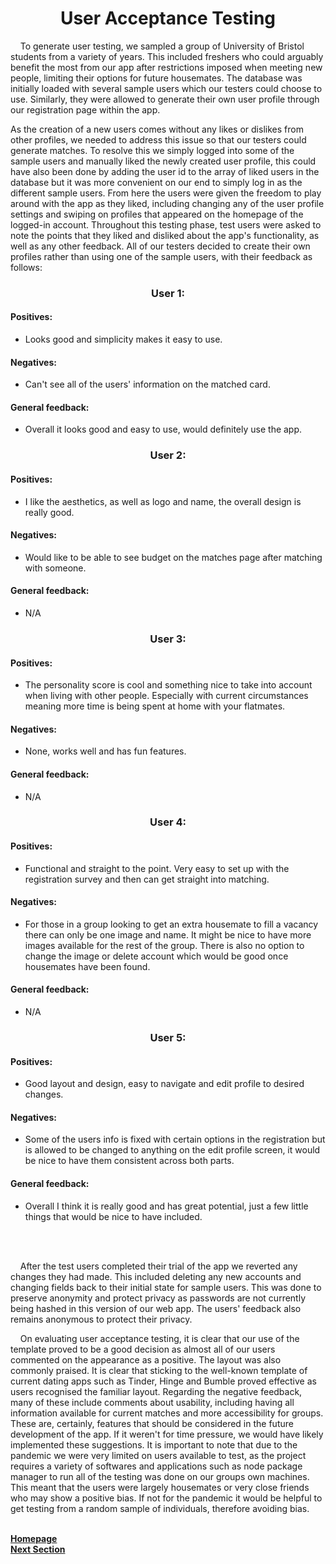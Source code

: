 <h1 align="center">User Acceptance Testing</h1>

<p>&nbsp;&nbsp;&nbsp;&nbsp;To generate user testing, we sampled a group of University of Bristol students from a variety of years. This included freshers who could arguably benefit the most from our app after restrictions imposed when meeting new people, limiting their options for future housemates. The database was initially loaded with several sample users which our testers could choose to use. Similarly, they were allowed to generate their own user profile through our registration page within the app. 

As the creation of a new users comes without any likes or dislikes from other profiles, we needed to address this issue so that our testers could generate matches. To resolve this we simply logged into some of the sample users and manually liked the newly created user profile, this could have also been done by adding the user id to the array of liked users in the database but it was more convenient on our end to simply log in as the different sample users. From here the users were given the freedom to play around with the app as they liked, including changing any of the user profile settings and swiping on profiles that appeared on the homepage of the logged-in account. Throughout this testing phase, test users were asked to note the points that they liked and disliked about the app's functionality, as well as any other feedback. All of our testers decided to create their own profiles rather than using one of the sample users, with their feedback as follows:</p>

<h3 align="center">User 1:</h3>

<h4>Positives:</h4>

- Looks good and simplicity makes it easy to use.

<h4>Negatives:</h4>

- Can't see all of the users' information on the matched card.

<h4>General feedback:</h4>

- Overall it looks good and easy to use, would definitely use the app.

<h3 align="center">User 2:</h3>

<h4>Positives:</h4>

- I like the aesthetics, as well as logo and name, the overall design is really good.

<h4>Negatives:</h4>

- Would like to be able to see budget on the matches page after matching with someone.

<h4>General feedback:</h4>

- N/A

<h3 align="center">User 3:</h3>

<h4>Positives:</h4>

- The personality score is cool and something nice to take into account when living with other people. Especially with current circumstances meaning more time is being spent at home with your flatmates.

<h4>Negatives:</h4>

- None, works well and has fun features.

<h4>General feedback:</h4>

- N/A

<h3 align="center">User 4:</h3>

<h4>Positives:</h4>

- Functional and straight to the point. Very easy to set up with the registration survey and then can get straight into matching.

<h4>Negatives:</h4>

- For those in a group looking to get an extra housemate to fill a vacancy there can only be one image and name. It might be nice to have more images available for the rest of the group. There is also no option to change the image or delete account which would be good once housemates have been found.

<h4>General feedback:</h4>

- N/A

<h3 align="center">User 5:</h3>
	   
<h4>Positives:</h4>

- Good layout and design, easy to navigate and edit profile to desired changes.

<h4>Negatives:</h4>

- Some of the users info is fixed with certain options in the registration but is allowed to be changed to anything on the edit profile screen, it would be nice to have them consistent across both parts.

<h4>General feedback:</h4>

- Overall I think it is really good and has great potential, just a few little things that would be nice to have included.

<br>
<br>

<p>&nbsp;&nbsp;&nbsp;&nbsp;After the test users completed their trial of the app we reverted any changes they had made. This included deleting any new accounts and changing fields back to their initial state for sample users. This was done to preserve anonymity and protect privacy as passwords are not currently being hashed in this version of our web app. The users' feedback also remains anonymous to protect their privacy.</p>

<p>&nbsp;&nbsp;&nbsp;&nbsp;On evaluating user acceptance testing, it is clear that our use of the template proved to be a good decision as almost all of our users commented on the appearance as a positive. The layout was also commonly praised. It is clear that sticking to the well-known template of current dating apps such as Tinder, Hinge and Bumble proved effective as users recognised the familiar layout. Regarding the negative feedback, many of these include comments about usability, including having all information available for current matches and more accessibility for groups. These are, certainly, features that should be considered in the future development of the app. If it weren't for time pressure, we would have likely implemented these suggestions. It is important to note that due to the pandemic we were very limited on users available to test, as the project requires a variety of softwares and applications such as node package manager to run all of the testing was done on our groups own machines. This meant that the users were largely housemates or very close friends who may show a positive bias. If not for the pandemic it would be helpful to get testing from a random sample of individuals, therefore avoiding bias. </p>

<br>
<a href="https://github.com/JaiRanchod/Desk-10-Software-Engineering-Group-Project/tree/release">
<b>Homepage</b></a>
<br>
<a href="https://github.com/JaiRanchod/Desk-10-Software-Engineering-Group-Project/blob/release/Documentation/Working%20Practices%20Reflection.md">
<b>Next Section</b></a>
